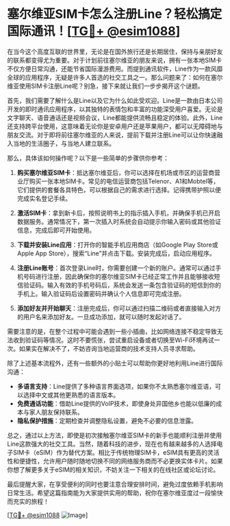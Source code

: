 # 塞尔维亚SIM卡怎么注册Line？轻松搞定国际通讯！[[TG💪+ @esim1088](https://t.me/s/esim1088)]

在当今这个高度互联的世界里，无论是在国外旅行还是长期居住，保持与亲朋好友的联系都变得尤为重要。对于计划前往塞尔维亚的朋友来说，拥有一张本地SIM卡不仅方便日常沟通，还能节省国际漫游费用。而提到通讯软件，Line作为一款风靡全球的应用程序，无疑是许多人首选的社交工具之一。那么问题来了：如何在塞尔维亚使用SIM卡注册Line呢？别急，接下来就让我们一步步揭开这个谜题。

首先，我们需要了解什么是Line以及它为什么如此受欢迎。Line是一款由日本公司开发的即时通讯应用程序，以其独特的表情包和丰富的功能深受用户喜爱。无论是文字聊天、语音通话还是视频会议，Line都能提供流畅且稳定的体验。此外，Line还支持跨平台使用，这意味着无论你是安卓用户还是苹果用户，都可以无障碍地与朋友交流。对于即将前往塞尔维亚的人来说，提前下载并注册Line可以让你快速融入当地的生活圈子，与当地人建立联系。

那么，具体该如何操作呢？以下是一些简单的步骤供你参考：

1. **购买塞尔维亚SIM卡**：抵达塞尔维亚后，你可以选择在机场或市区的运营商营业厅购买一张本地SIM卡。常见的电信运营商包括Telenor、A1和Mobtel等，它们提供的套餐各具特色，可以根据自己的需求进行选择。记得携带护照以便完成实名登记手续。

2. **激活SIM卡**：拿到新卡后，按照说明书上的指示插入手机，并确保手机已开启数据服务。通常情况下，第一次插入时系统会自动提示你输入密码或其他验证信息，完成后即可开始使用。

3. **下载并安装Line应用**：打开你的智能手机应用商店（如Google Play Store或Apple App Store），搜索“Line”并点击下载。安装完成后，启动应用程序。

4. **注册Line账号**：首次登录Line时，你需要创建一个新的账户。通常可以通过手机号码进行注册，因此确保你的塞尔维亚SIM卡已经正常工作并且能够接收短信验证码。输入有效的手机号码后，系统会发送一条包含验证码的短信到你的手机上。输入验证码后设置密码并确认个人信息即可完成注册。

5. **添加好友并开始聊天**：注册完成后，你可以通过扫描二维码或者直接输入对方的用户名来添加好友。一旦成功添加，就可以随时发起对话了。

需要注意的是，在整个过程中可能会遇到一些小插曲，比如网络连接不稳定导致无法收到验证码等情况。这时不要慌张，尝试重启设备或者切换至Wi-Fi环境再试一次。如果实在解决不了，不妨咨询当地运营商的技术支持人员寻求帮助。

除了上述基本流程外，还有一些额外的小贴士可以帮助你更好地利用Line进行国际沟通：

- **多语言支持**：Line提供了多种语言界面选项，如果你不太熟悉塞尔维亚语，可以选择中文或其他更熟悉的语言版本。
- **免费通话功能**：借助Line提供的VoIP技术，即使身处异国他乡也能以低廉的成本与家人朋友保持联系。
- **隐私保护措施**：定期检查并调整隐私设置，避免不必要的信息泄露。

总之，通过以上方法，即使是初次接触塞尔维亚SIM卡的新手也能顺利注册并使用Line这款强大的社交工具。当然，随着科技的进步，现在也有越来越多的人选择电子SIM卡（eSIM）作为替代方案。相比于传统物理SIM卡，eSIM具有更高的灵活性和便捷性，允许用户随时随地切换不同的网络服务商而不必更换实体卡片。如果你想了解更多关于eSIM的相关知识，不妨关注一下相关的在线社区或论坛讨论。

最后提醒大家，在享受便利的同时也要注意合理安排时间，避免过度依赖手机影响日常生活。希望这篇指南能为大家提供实用的帮助，祝你在塞尔维亚度过一段愉快而充实的旅程！

[[TG💪+ @esim1088](https://t.me/s/esim1088) ![Image](https://i.postimg.cc/4NQfJmqS/Snipaste-2025-05-13-00-14-12.png)]